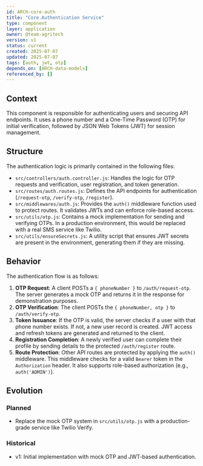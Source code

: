 ```yaml
---
id: ARCH-core-auth
title: "Core.Authentication Service"
type: component
layer: application
owner: @team-agritech
version: v1
status: current
created: 2025-07-07
updated: 2025-07-07
tags: [auth, jwt, otp]
depends_on: [ARCH-data-models]
referenced_by: []
---
```


## Context
This component is responsible for authenticating users and securing API endpoints. It uses a phone number and a One-Time Password (OTP) for initial verification, followed by JSON Web Tokens (JWT) for session management.

## Structure
The authentication logic is primarily contained in the following files:
- `src/controllers/auth.controller.js`: Handles the logic for OTP requests and verification, user registration, and token generation.
- `src/routes/auth.routes.js`: Defines the API endpoints for authentication (`/request-otp`, `/verify-otp`, `/register`).
- `src/middlewares/auth.js`: Provides the `auth()` middleware function used to protect routes. It validates JWTs and can enforce role-based access.
- `src/utils/otp.js`: Contains a mock implementation for sending and verifying OTPs. In a production environment, this would be replaced with a real SMS service like Twilio.
- `src/utils/ensureSecrets.js`: A utility script that ensures JWT secrets are present in the environment, generating them if they are missing.

## Behavior
The authentication flow is as follows:
1.  **OTP Request**: A client POSTs a `{ phoneNumber }` to `/auth/request-otp`. The server generates a mock OTP and returns it in the response for demonstration purposes.
2.  **OTP Verification**: The client POSTs the `{ phoneNumber, otp }` to `/auth/verify-otp`.
3.  **Token Issuance**: If the OTP is valid, the server checks if a user with that phone number exists. If not, a new user record is created. JWT access and refresh tokens are generated and returned to the client.
4.  **Registration Completion**: A newly verified user can complete their profile by sending details to the protected `/auth/register` route.
5.  **Route Protection**: Other API routes are protected by applying the `auth()` middleware. This middleware checks for a valid `Bearer` token in the `Authorization` header. It also supports role-based authorization (e.g., `auth('ADMIN')`).

## Evolution
### Planned
- Replace the mock OTP system in `src/utils/otp.js` with a production-grade service like Twilio Verify.
### Historical
- v1: Initial implementation with mock OTP and JWT-based authentication.
